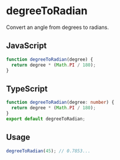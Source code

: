 # degreeToRadian

Convert an angle from degrees to radians.

## JavaScript

<!-- start: code-js -->

```js
function degreeToRadian(degree) {
  return degree * (Math.PI / 180);
}
```

<!-- end: code-js -->

## TypeScript

<!-- start: code-ts -->

```ts
function degreeToRadian(degree: number) {
  return degree * (Math.PI / 180);
}
export default degreeToRadian;
```

<!-- end: code-ts -->

## Usage

```js
degreeToRadian(45); // 0.7853...
```
